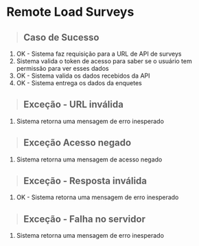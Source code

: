 # Remote Load Surveys

> ## Caso de Sucesso 
1. OK - Sistema faz requisição para a URL de API de surveys
2. Sistema valida o token de acesso para saber se o usuário tem permissão para ver esses dados
3. OK - Sistema valida os dados recebidos da API
4. OK - Sistema entrega os dados da enquetes

> ## Exceção - URL inválida
1. Sistema retorna uma mensagem de erro inesperado

> ## Exceção Acesso negado
1. Sistema retorna uma mensagem de acesso negado

> ## Exceção  - Resposta inválida
1. OK - Sistema retorna uma mensagem de erro inesperado

> ## Exceção - Falha no servidor
1. Sistema retorna uma mensagem de erro inesperado
